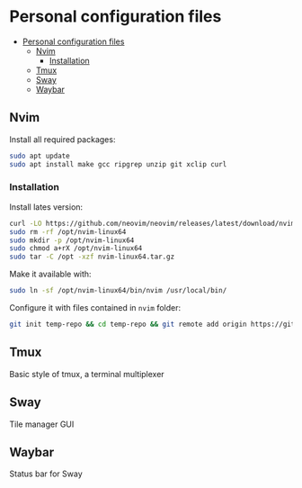 # Personal configuration files

- [Personal configuration files](#personal-configuration-files)
  - [Nvim](#nvim)
    - [Installation](#installation)
  - [Tmux](#tmux)
  - [Sway](#sway)
  - [Waybar](#waybar)

## Nvim
Install all required packages:

```bash
sudo apt update
sudo apt install make gcc ripgrep unzip git xclip curl
```

### Installation
Install lates version:

```bash
curl -LO https://github.com/neovim/neovim/releases/latest/download/nvim-linux64.tar.gz
sudo rm -rf /opt/nvim-linux64
sudo mkdir -p /opt/nvim-linux64
sudo chmod a+rX /opt/nvim-linux64
sudo tar -C /opt -xzf nvim-linux64.tar.gz
```

Make it available with:

```bash
sudo ln -sf /opt/nvim-linux64/bin/nvim /usr/local/bin/
```

Configure it with files contained in `nvim` folder:
```bash
git init temp-repo && cd temp-repo && git remote add origin https://github.com/simone-lungarella/dotfiles && git config core.sparseCheckout true && echo "nvim" >> .git/info/sparse-checkout && git pull origin master && rsync -av nvim/ ~/.config/nvim/ && cd .. && rm -rf temp-repo
```

## Tmux
Basic style of tmux, a terminal multiplexer

## Sway
Tile manager GUI

## Waybar
Status bar for Sway

